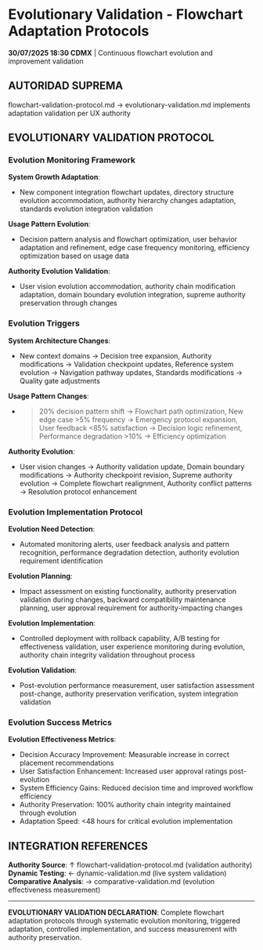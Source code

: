 # Evolutionary Validation - Flowchart Adaptation Protocols

**30/07/2025 18:30 CDMX** | Continuous flowchart evolution and improvement validation

## AUTORIDAD SUPREMA
flowchart-validation-protocol.md → evolutionary-validation.md implements adaptation validation per UX authority

## EVOLUTIONARY VALIDATION PROTOCOL

### Evolution Monitoring Framework
**System Growth Adaptation**:
- New component integration flowchart updates, directory structure evolution accommodation, authority hierarchy changes adaptation, standards evolution integration validation

**Usage Pattern Evolution**:
- Decision pattern analysis and flowchart optimization, user behavior adaptation and refinement, edge case frequency monitoring, efficiency optimization based on usage data

**Authority Evolution Validation**:
- User vision evolution accommodation, authority chain modification adaptation, domain boundary evolution integration, supreme authority preservation through changes

### Evolution Triggers
**System Architecture Changes**:
- New context domains → Decision tree expansion, Authority modifications → Validation checkpoint updates, Reference system evolution → Navigation pathway updates, Standards modifications → Quality gate adjustments

**Usage Pattern Changes**:
- >20% decision pattern shift → Flowchart path optimization, New edge case >5% frequency → Emergency protocol expansion, User feedback <85% satisfaction → Decision logic refinement, Performance degradation >10% → Efficiency optimization

**Authority Evolution**:
- User vision changes → Authority validation update, Domain boundary modifications → Authority checkpoint revision, Supreme authority evolution → Complete flowchart realignment, Authority conflict patterns → Resolution protocol enhancement

### Evolution Implementation Protocol
**Evolution Need Detection**:
- Automated monitoring alerts, user feedback analysis and pattern recognition, performance degradation detection, authority evolution requirement identification

**Evolution Planning**:
- Impact assessment on existing functionality, authority preservation validation during changes, backward compatibility maintenance planning, user approval requirement for authority-impacting changes

**Evolution Implementation**:
- Controlled deployment with rollback capability, A/B testing for effectiveness validation, user experience monitoring during evolution, authority chain integrity validation throughout process

**Evolution Validation**:
- Post-evolution performance measurement, user satisfaction assessment post-change, authority preservation verification, system integration validation

### Evolution Success Metrics
**Evolution Effectiveness Metrics**:
- Decision Accuracy Improvement: Measurable increase in correct placement recommendations
- User Satisfaction Enhancement: Increased user approval ratings post-evolution
- System Efficiency Gains: Reduced decision time and improved workflow efficiency
- Authority Preservation: 100% authority chain integrity maintained through evolution
- Adaptation Speed: <48 hours for critical evolution implementation

## INTEGRATION REFERENCES
**Authority Source**: ↑ flowchart-validation-protocol.md (validation authority)
**Dynamic Testing**: ← dynamic-validation.md (live system validation)
**Comparative Analysis**: → comparative-validation.md (evolution effectiveness measurement)

---
**EVOLUTIONARY VALIDATION DECLARATION**: Complete flowchart adaptation protocols through systematic evolution monitoring, triggered adaptation, controlled implementation, and success measurement with authority preservation.